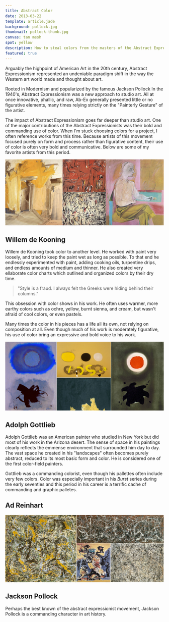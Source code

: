 ```yaml
---
title: Abstract Color
date: 2013-03-22
template: article.jade
background: pollock.jpg
thumbnail: pollock-thumb.jpg
canvas: tan mesh
spot: yellow
description: How to steal colors from the masters of the Abstract Expressionism movement
featured: true
---
```


Arguably the highpoint of American Art in the 20th century, Abstract Expressionism represented an undeniable paradigm shift in the way the Western art world made and thought about art.

Rooted in Modernism and popularized by the famous Jackson Pollock In the 1940's, Abstract Expressionism was a new approach to studio art. All at once innovative, phallic, and raw, Ab-Ex generally presented little or no figurative elements, many times relying strictly on the "Painterly Gesture" of the artist.

The impact of Abstract Expressionism goes far deeper than studio art. One of the major contributions of the Abstract Expressionists was their bold and commanding use of color. When I'm stuck choosing colors for a project, I often reference works from this time. Because artists of this movement focused purely on form and process rather than figurative content, their use of color is often very bold and communicative. Below are some of my favorite artists from this period.

![Several Willem de Kooning Pieces](./deKooning.jpg)
## Willem de Kooning

Willem de Kooning took color to another level. He worked with paint very loosely, and tried to keep the paint wet as long as possible. To that end he endlessly experimented with paint, adding cooking oils, turpentine drips, and endless amounts of medium and thinner. He also created very ellaborate color charts which outlined and organized colors by their dry time.

>"Style is a fraud. I always felt the Greeks were hiding behind their columns."

This obsession with color shows in his work. He often uses warmer, more earthy colors such as ochre, yellow, burnt sienna, and cream, but wasn't afraid of cool colors, or even pastels.

Many times the color in his pieces has a life all its own, not relying on composition at all. Even though much of his work is moderately figurative, his use of color bring an expressive and bold voice to his work.

![Several Adolph Gottlieb Pieces](./gottlieb.jpg)
## Adolph Gottlieb

Adolph Gottlieb was an American painter who studied in New York but did most of his work in the Arizona desert. The sense of space in his paintings clearly reflects the emmense environment that surrounded him day to day. The vast space he created in his "landscapes" often becomes purely abstract, reduced to its most basic form and color. He is considered one of the first color-field painters.

Gottlieb was a commanding colorist, even though his pallettes often include very few colors. Color was especially important in his *Burst* series during the early seventies and this period in his career is a terrific cache of commanding and graphic palletes.

## Ad Reinhart

![Several Pollock Pieces](./pollock.jpg)
## Jackson Pollock

Perhaps the best known of the abstract expressionist movement, Jackson Pollock is a commanding character in art history.